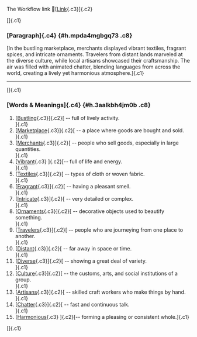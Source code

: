The Workflow link
👏[[Link](https://www.google.com/url?q=http://www.google.com&sa=D&source=editors&ust=1756048667539275&usg=AOvVaw04RHtANJQj-OYAKB2BPWay){.c3}]{.c2}

[]{.c1}

### [Paragraph]{.c4} {#h.mpda4mgbgq73 .c8}

[In the bustling marketplace, merchants displayed vibrant textiles,
fragrant spices, and intricate ornaments. Travelers from distant lands
marveled at the diverse culture, while local artisans showcased their
craftsmanship. The air was filled with animated chatter, blending
languages from across the world, creating a lively yet harmonious
atmosphere.]{.c1}

------------------------------------------------------------------------

[]{.c1}

### [Words & Meanings]{.c4} {#h.3aalkbh4jm0b .c8}

1.  [[Bustling](https://www.google.com/url?q=http://www.google.com&sa=D&source=editors&ust=1756048667540581&usg=AOvVaw33fGuZnr64vOSLh-6UqvOp){.c3}]{.c2}[ --
    full of lively activity.\
    ]{.c1}
2.  [[Marketplace](https://www.google.com/url?q=http://www.google.com&sa=D&source=editors&ust=1756048667540873&usg=AOvVaw0uuk280JSoY1M7VqFOLKzC){.c3}]{.c2}[ --
    a place where goods are bought and sold.\
    ]{.c1}
3.  [[Merchants](https://www.google.com/url?q=http://www.google.com&sa=D&source=editors&ust=1756048667541180&usg=AOvVaw0jhZn3YcCGsLlH5tBE42L7){.c3}]{.c2}[ --
    people who sell goods, especially in large quantities.\
    ]{.c1}
4.  [[Vibrant](https://www.google.com/url?q=http://www.google.com&sa=D&source=editors&ust=1756048667541546&usg=AOvVaw28y9b39eCLhayTgUAK7fA3){.c3}
    ]{.c2}[-- full of life and energy.\
    ]{.c1}
5.  [[Textiles](https://www.google.com/url?q=http://www.google.com&sa=D&source=editors&ust=1756048667541781&usg=AOvVaw3rhsqUW9kZh8beFIUKTwxp){.c3}]{.c2}[ --
    types of cloth or woven fabric.\
    ]{.c1}
6.  [[Fragrant](https://www.google.com/url?q=http://www.google.com&sa=D&source=editors&ust=1756048667542114&usg=AOvVaw3yt3BO0J0evPFXYSZ2e9d4){.c3}]{.c2}[ --
    having a pleasant smell.\
    ]{.c1}
7.  [[Intricate](https://www.google.com/url?q=http://www.google.com&sa=D&source=editors&ust=1756048667542340&usg=AOvVaw2kUfJM_-VI5LPwEX6LjrfP){.c3}]{.c2}[ --
    very detailed or complex.\
    ]{.c1}
8.  [[Ornaments](https://www.google.com/url?q=http://www.google.com&sa=D&source=editors&ust=1756048667542619&usg=AOvVaw2TQpr-llj-20u3CkcN6wju){.c3}]{.c2}[ --
    decorative objects used to beautify something.\
    ]{.c1}
9.  [[Travelers](https://www.google.com/url?q=http://www.google.com&sa=D&source=editors&ust=1756048667542970&usg=AOvVaw15BVVlHGUZCeCdP0EqHBDP){.c3}]{.c2}[ --
    people who are journeying from one place to another.\
    ]{.c1}
10. [[Distant](https://www.google.com/url?q=http://www.google.com&sa=D&source=editors&ust=1756048667543327&usg=AOvVaw3Im1haWS9-sQFXHMV671Nd){.c3}]{.c2}[ --
    far away in space or time.\
    ]{.c1}
11. [[Diverse](https://www.google.com/url?q=http://www.google.com&sa=D&source=editors&ust=1756048667543541&usg=AOvVaw1WET-GLcmldVrOl5ptWSDC){.c3}]{.c2}[ --
    showing a great deal of variety.\
    ]{.c1}
12. [[Culture](https://www.google.com/url?q=http://www.google.com&sa=D&source=editors&ust=1756048667543817&usg=AOvVaw35aM2qM9wP5WssoTTbbZOt){.c3}]{.c2}[ --
    the customs, arts, and social institutions of a group.\
    ]{.c1}
13. [[Artisans](https://www.google.com/url?q=http://www.google.com&sa=D&source=editors&ust=1756048667544234&usg=AOvVaw1yMZvMfSZO8bYQEGWEjLSy){.c3}]{.c2}[ --
    skilled craft workers who make things by hand.\
    ]{.c1}
14. [[Chatter](https://www.google.com/url?q=http://www.google.com&sa=D&source=editors&ust=1756048667544613&usg=AOvVaw3CbsyOPLeJFg0iUwb4g0eA){.c3}]{.c2}[ --
    fast and continuous talk.\
    ]{.c1}
15. [[Harmonious](https://www.google.com/url?q=http://www.google.com&sa=D&source=editors&ust=1756048667545016&usg=AOvVaw2AYU8gGY47zT_5ZODaLCwV){.c3}
    ]{.c2}[-- forming a pleasing or consistent whole.]{.c1}

[]{.c1}
